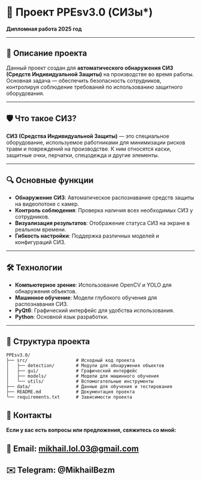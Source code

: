 # 🚀 Проект PPEsv3.0 (СИЗы*)  
**Дипломная работа 2025 год**  

---

## 📖 Описание проекта  
Данный проект создан для **автоматического обнаружения СИЗ (Средств Индивидуальной Защиты)** на производстве во время работы. Основная задача — обеспечить безопасность сотрудников, контролируя соблюдение требований по использованию защитного оборудования.

---

## 🛡️ Что такое СИЗ?  
**СИЗ (Средства Индивидуальной Защиты)** — это специальное оборудование, используемое работниками для минимизации рисков травм и повреждений на производстве. К ним относятся каски, защитные очки, перчатки, спецодежда и другие элементы.  

---

## 🔍 Основные функции  
- **Обнаружение СИЗ**: Автоматическое распознавание средств защиты на видеопотоке с камер.  
- **Контроль соблюдения**: Проверка наличия всех необходимых СИЗ у сотрудников.  
- **Визуализация результатов**: Отображение статуса СИЗ на экране в реальном времени.  
- **Гибкость настройки**: Поддержка различных моделей и конфигураций СИЗ.  

---

## 🛠 Технологии  
- **Компьютерное зрение**: Использование OpenCV и YOLO для обнаружения объектов.  
- **Машинное обучение**: Модели глубокого обучения для распознавания СИЗ.  
- **PyQt6**: Графический интерфейс для удобства использования.  
- **Python**: Основной язык разработки.  

---

## 📂 Структура проекта  
```
PPEsv3.0/
├── src/                  # Исходный код проекта
│   ├── detection/        # Модули для обнаружения объектов
│   ├── gui/              # Графический интерфейс
│   ├── models/           # Модели для машинного обучения
│   └── utils/            # Вспомогательные инструменты
├── data/                 # Данные для обучения и тестирования
├── README.md             # Документация проекта
└── requirements.txt      # Зависимости проекта
```

## 📧 Контакты
**Если у вас есть вопросы или предложения, свяжитесь со мной:** 

## 📧 Email: mikhail.lol.03@gmail.com

## ✉️ Telegram: @MikhailBezm
